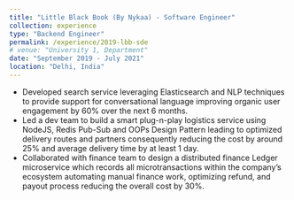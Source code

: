 ```yaml
---
title: "Little Black Book (By Nykaa) - Software Engineer"
collection: experience
type: "Backend Engineer"
permalink: /experience/2019-lbb-sde
# venue: "University 1, Department"
date: "September 2019 - July 2021"
location: "Delhi, India"
---
```

- Developed search service leveraging Elasticsearch and NLP techniques to provide support for conversational language improving organic user engagement by 60% over the next 6 months.
- Led a dev team to build a smart plug-n-play logistics service using NodeJS, Redis Pub-Sub and OOPs Design Pattern leading to optimized delivery routes and partners consequently reducing the cost by around 25% and average delivery time by at least 1 day.
- Collaborated with finance team to design a distributed finance Ledger microservice which records all microtransactions within the company’s ecosystem automating manual finance work, optimizing refund, and payout process reducing the overall cost by 30%.